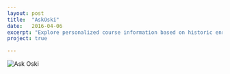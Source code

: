 ```yaml
---
layout: post
title:  "AskOski"
date:   2016-04-06
excerpt: "Explore personalized course information based on historic enrollments. Project driven by data science research.  [See here](https://askoski.berkeley.edu)  I want to include a <a href='http://foobar.com'>link</a>"
project: true

---
```


![Ask Oski](https://cloud.githubusercontent.com/assets/754514/14509720/61c61058-01d6-11e6-93ab-0918515ecd56.png)    
 
